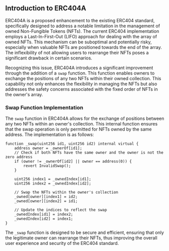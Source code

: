 ## Introduction to ERC404A

ERC404A is a proposed enhancement to the existing ERC404 standard, specifically designed to address a notable limitation in the management of owned Non-Fungible Tokens (NFTs). The current ERC404 implementation employs a Last-In-First-Out (LIFO) approach for dealing with the array of owned NFTs. This mechanism can be suboptimal and potentially risky, especially when valuable NFTs are positioned towards the end of the array. The inflexibility of not allowing users to rearrange their NFTs poses a significant drawback in certain scenarios.

Recognizing this issue, ERC404A introduces a significant improvement through the addition of a `swap` function. This function enables owners to exchange the positions of any two NFTs within their owned collection. This capability not only enhances the flexibility in managing the NFTs but also addresses the safety concerns associated with the fixed order of NFTs in the owner's array.

### Swap Function Implementation

The `swap` function in ERC404A allows for the exchange of positions between any two NFTs within an owner's collection. This internal function ensures that the swap operation is only permitted for NFTs owned by the same address. The implementation is as follows:

```solidity
function _swap(uint256 id1, uint256 id2) internal virtual {
    address owner = _ownerOf[id1];
    // Check if both NFTs have the same owner and the owner is not the zero address
    if (owner != _ownerOf[id2] || owner == address(0)) {
        revert InvalidSwap();
    }

    uint256 index1 = _ownedIndex[id1];
    uint256 index2 = _ownedIndex[id2];

    // Swap the NFTs within the owner's collection
    _owned[owner][index1] = id2;
    _owned[owner][index2] = id1;

    // Update the indices to reflect the swap
    _ownedIndex[id1] = index2;
    _ownedIndex[id2] = index1;
}
```

The `_swap` function is designed to be secure and efficient, ensuring that only the legitimate owner can rearrange their NFTs, thus improving the overall user experience and security of the ERC404 standard.